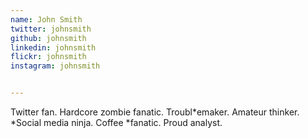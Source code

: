 ```yaml
---
name: John Smith
twitter: johnsmith
github: johnsmith
linkedin: johnsmith
flickr: johnsmith
instagram: johnsmith


---
```


Twitter fan. Hardcore zombie fanatic. Troubl*emaker. Amateur thinker. *Social media ninja. Coffee *fanatic. Proud analyst. 